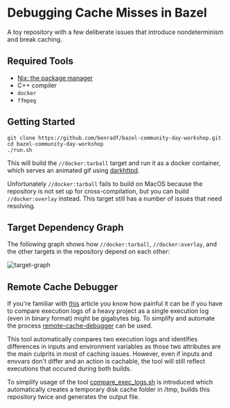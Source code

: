 # Debugging Cache Misses in Bazel

A toy repository with a few deliberate issues that introduce nondeterminism and
break caching.

## Required Tools

- [Nix: the package manager](https://nixos.org/download)
- C++ compiler
- `docker`
- `ffmpeg`

## Getting Started

```
git clone https://github.com/benradf/bazel-community-day-workshop.git
cd bazel-community-day-workshop
./run.sh
```

This will build the `//docker:tarball` target and run it as a docker container, which serves
an animated gif using [darkhttpd](https://github.com/emikulic/darkhttpd).

Unfortunately `//docker:tarball` fails to build on MacOS because the repository is not set up
for cross-compilation, but you can build `//docker:overlay` instead. This target still has a
number of issues that need resolving.

## Target Dependency Graph

The following graph shows how `//docker:tarball`, `//docker:overlay`, and the other targets
in the repository depend on each other:

![target-graph](target-graph.png)

## Remote Cache Debugger
If you're familiar with [this](https://bazel.build/remote/cache-remote) article you know
how painful it can be if you have to compare execution logs of a heavy project as a single
execution log (even in binary format) might be gigabytes big. To simplify and automate the process
[remote-cache-debugger](https://github.com/JSGette/remote-cache-debugger) can be used.

This tool automatically compares two execution logs and identifies differences in
inputs and environment variables as those two attributes are the main culprits in most
of caching issues. However, even if inputs and envvars don't differ and an action is cachable, 
the tool will still reflect executions that occured during both builds.

To simplify usage of the tool [compare_exec_logs.sh](compare_exec_logs.sh) is introduced
which automatically creates a temporary disk cache folder in /tmp, builds this
repository twice and generates the output file.
